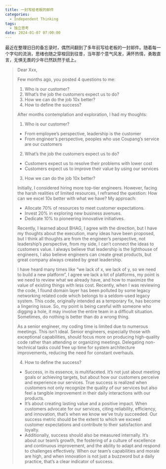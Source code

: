 ```yaml
---
title: 一封写给老板的邮件
categories:
  - Independent Thinking
tags:
  - 独立思考
date: 2024-01-07 07:00:00
---
```


最近在整理旧日的备忘录时，偶然间翻到了多年前写给老板的一封邮件。随着每一个字句的流淌，思绪也随之穿梭回到往昔，当年那个意气风发，满怀热情，勇敢直言，无惧无畏的少年已然跃然于纸上。


> Dear Xxx,
> 
> Few months ago, you posted 4 questions to me:
> 
> 1. Who is our customer?
> 2. What’s the job the customers expect us to do?
> 3. How we can do the job 10x better?
> 4. How to define the success?
> 
> After months contemplation and exploration, I had my thoughts: 
> 
> 1. Who is our customer?
> 
> - From employee’s perspective, leadership is the customer 
> - From engineer’s perspective, peoples who use Coupang’s service are our customers
> 
> 2. What’s the job the customers expect us to do?
> 
> - Customers expect us to resolve their problems with lower cost
> - Customers expect us to improve their value by using our services 
> 
> 3. How we can do the job 10x better?
> 
> Initially, I considered hiring more top-tier engineers. However, facing the harsh realities of limited resources, I reframed the question: How can we excel 10x better with what we have? My approach:
> - Allocate 70% of resources to meet customer expectations.
> - Invest 20% in exploring new business avenues.
> - Dedicate 10% to pioneering innovative initiatives.
> 
> Recently, I learned about BHAG, I agree with the direction, but I have my thoughts about the execution, many ideas have been proposed, but I think all thoughts are from the engineer’s perspective, not leadership’s perspective, from my side, I can’t connect the ideas to customers value. I always believe that leadership is the lighthouse of engineers, I also believe engineers can create great products, but great company always created by great leadership.
> 
> I have heard many times like “we lack of x, we lack of y, so we need to build a new platform”, I agree we lack a lot of platforms, my point is we need to review what we already have, and how to maximize the value of existing things with less cost. Recently, when I was reviewing the code, I found domain layer has been polluted by some legacy networking related code which belongs to a seldom-used legacy system. This code, originally intended as a temporary fix, has become a lingering issue. So, my point is being careful with someone who digging a hole, it may involve the entire team in a difficult situation. Sometimes, do nothing is better than do a wrong thing.
> 
> As a senior engineer, my coding time is limited due to numerous meetings. This isn’t ideal. Senior engineers, especially those with exceptional capabilities, should focus more on producing high-quality code rather than attending or organizing meetings. Delegating non-technical tasks could free up time for system architecture improvements, reducing the need for constant overhauls.
> 
> 4. How to define the success?
> 
> - Success, in its essence, is multifaceted. It’s not just about meeting goals or achieving targets, but about how our customers perceive and experience our services. True success is realized when customers not only recognize the quality of our services but also feel a tangible improvement in their daily interactions with our products.
> - It’s about creating lasting value and a positive impact. When customers advocate for our services, citing reliability, efficiency, and innovation, that’s when we know we’ve truly succeeded. Our success metric should be the extent to which we exceed customer expectations and contribute to their satisfaction and loyalty.
> - Additionally, success should also be measured internally. It’s about our team’s growth, the fostering of a culture of excellence and continuous improvement, and the ability to adapt and respond to challenges effectively. When our team’s capabilities and morale are high, and when innovation is not just a buzzword but a daily practice, that’s a clear indicator of success.

